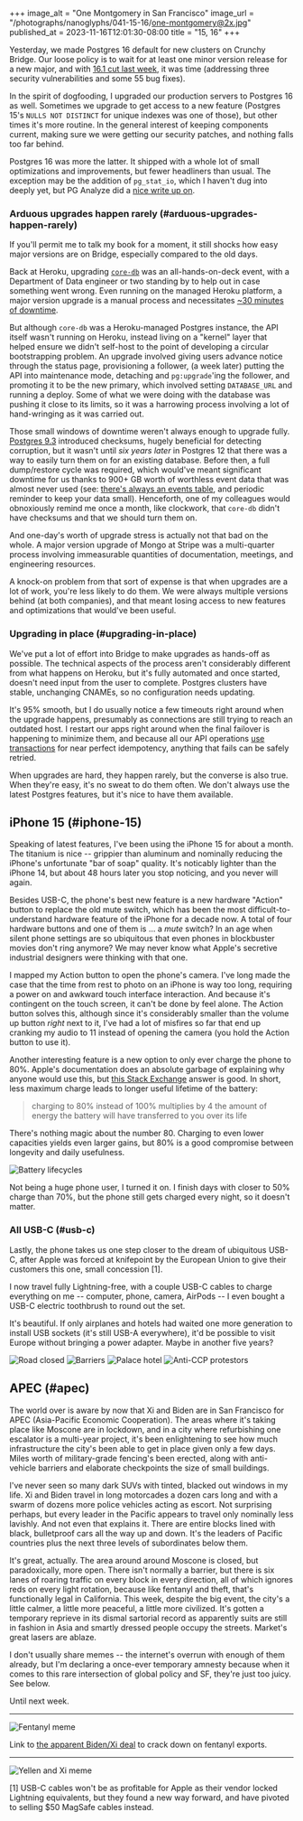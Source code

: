 +++
image_alt = "One Montgomery in San Francisco"
image_url = "/photographs/nanoglyphs/041-15-16/one-montgomery@2x.jpg"
published_at = 2023-11-16T12:01:30-08:00
title = "15, 16"
+++

Yesterday, we made Postgres 16 default for new clusters on Crunchy Bridge. Our loose policy is to wait for at least one minor version release for a new major, and with [16.1 cut last week](https://www.postgresql.org/docs/release/16.1/), it was time (addressing three security vulnerabilities and some 55 bug fixes).

In the spirit of dogfooding, I upgraded our production servers to Postgres 16 as well. Sometimes we upgrade to get access to a new feature (Postgres 15's `NULLS NOT DISTINCT` for unique indexes was one of those), but other times it's more routine. In the general interest of keeping components current, making sure we were getting our security patches, and nothing falls too far behind.

Postgres 16 was more the latter. It shipped with a whole lot of small optimizations and improvements, but fewer headliners than usual. The exception may be the addition of `pg_stat_io`, which I haven't dug into deeply yet, but PG Analyze did a [nice write up on](https://pganalyze.com/blog/pg-stat-io).

### Arduous upgrades happen rarely (#arduous-upgrades-happen-rarely)

If you'll permit me to talk my book for a moment, it still shocks how easy major versions are on Bridge, especially compared to the old days.

Back at Heroku, upgrading [`core-db`](/nanoglyphs/033-heroku) was an all-hands-on-deck event, with a Department of Data engineer or two standing by to help out in case something went wrong. Even running on the managed Heroku platform, a major version upgrade is a manual process and necessitates [~30 minutes of downtime](https://devcenter.heroku.com/articles/upgrading-heroku-postgres-databases#upgrading-with-pg-upgrade).

But although `core-db` was a Heroku-managed Postgres instance, the API itself wasn't running on Heroku, instead living on a "kernel" layer that helped ensure we didn't self-host to the point of developing a circular bootstrapping problem. An upgrade involved giving users advance notice through the status page, provisioning a follower, (a week later) putting the API into maintenance mode, detaching and `pg:upgrade`'ing the follower, and promoting it to be the new primary, which involved setting `DATABASE_URL` and running a deploy. Some of what we were doing with the database was pushing it close to its limits, so it was a harrowing process involving a lot of hand-wringing as it was carried out.

Those small windows of downtime weren't always enough to upgrade fully. [Postgres 9.3](https://www.postgresql.org/docs/release/9.3.0/) introduced checksums, hugely beneficial for detecting corruption, but it wasn't until _six years later_ in Postgres 12 that there was a way to easily turn them on for an existing database. Before then, a full dump/restore cycle was required, which would've meant significant downtime for us thanks to 900+ GB worth of worthless event data that was almost never used (see: [there's always an events table](/fragments/events), and periodic reminder to keep your data small). Henceforth, one of my colleagues would obnoxiously remind me once a month, like clockwork, that `core-db` didn't have checksums and that we should turn them on.

And one-day's worth of upgrade stress is actually not that bad on the whole. A major version upgrade of Mongo at Stripe was a multi-quarter process involving immeasurable quantities of documentation, meetings, and engineering resources.

A knock-on problem from that sort of expense is that when upgrades are a lot of work, you're less likely to do them. We were always multiple versions behind (at both companies), and that meant losing access to new features and optimizations that would've been useful.

### Upgrading in place (#upgrading-in-place)

We've put a lot of effort into Bridge to make upgrades as hands-off as possible. The technical aspects of the process aren't considerably different from what happens on Heroku, but it's fully automated and once started, doesn't need input from the user to complete. Postgres clusters have stable, unchanging CNAMEs, so no configuration needs updating.

It's 95% smooth, but I do usually notice a few timeouts right around when the upgrade happens, presumably as connections are still trying to reach an outdated host. I restart our apps right around when the final failover is happening to minimize them, and because all our API operations [use transactions](/http-transactions) for near perfect idempotency, anything that fails can be safely retried.

When upgrades are hard, they happen rarely, but the converse is also true. When they're easy, it's no sweat to do them often. We don't always use the latest Postgres features, but it's nice to have them available.

## iPhone 15 (#iphone-15)

Speaking of latest features, I've been using the iPhone 15 for about a month. The titanium is nice -- grippier than aluminum and nominally reducing the iPhone's unfortunate "bar of soap" quality. It's noticably lighter than the iPhone 14, but about 48 hours later you stop noticing, and you never will again.

Besides USB-C, the phone's best new feature is a new hardware "Action" button to replace the old mute switch, which has been the most difficult-to-understand hardware feature of the iPhone for a decade now. A total of four hardware buttons and one of them is ... a _mute_ switch? In an age when silent phone settings are so ubiquitous that even phones in blockbuster movies don't ring anymore? We may never know what Apple's secretive industrial designers were thinking with that one.

I mapped my Action button to open the phone's camera. I've long made the case that the time from rest to photo on an iPhone is way too long, requiring a power on and awkward touch interface interaction. And because it's contingent on the touch screen, it can't be done by feel alone. The Action button solves this, although since it's considerably smaller than the volume up button _right_ next to it, I've had a lot of misfires so far that end up cranking my audio to 11 instead of opening the camera (you hold the Action button to use it).

Another interesting feature is a new option to only ever charge the phone to 80%. Apple's documentation does an absolute garbage of explaining why anyone would use this, but [this Stack Exchange](https://electronics.stackexchange.com/a/623375) answer is good. In short, less maximum charge leads to longer useful lifetime of the battery:

> charging to 80% instead of 100% multiplies by 4 the amount of energy the battery will have transferred to you over its life

There's nothing magic about the number 80. Charging to even lower capacities yields even larger gains, but 80% is a good compromise between longevity and daily usefulness.

<img src="/photographs/nanoglyphs/041-15-16/battery-lifecycles@2x.jpg" alt="Battery lifecycles" class="img_constrained">

Not being a huge phone user, I turned it on. I finish days with closer to 50% charge than 70%, but the phone still gets charged every night, so it doesn't matter.

### All USB-C (#usb-c)

Lastly, the phone takes us one step closer to the dream of ubiquitous USB-C, after Apple was forced at knifepoint by the European Union to give their customers this one, small concession [1].

I now travel fully Lightning-free, with a couple USB-C cables to charge everything on me -- computer, phone, camera, AirPods -- I even bought a USB-C electric toothbrush to round out the set.

It's beautiful. If only airplanes and hotels had waited one more generation to install USB sockets (it's still USB-A everywhere), it'd be possible to visit Europe without bringing a power adapter. Maybe in another five years?

<img src="/photographs/nanoglyphs/041-15-16/road-closed@2x.jpg" alt="Road closed" class="wide" loading="lazy">

<img src="/photographs/nanoglyphs/041-15-16/barriers@2x.jpg" alt="Barriers" class="wide" loading="lazy">

<img src="/photographs/nanoglyphs/041-15-16/palace-hotel@2x.jpg" alt="Palace hotel" class="wide" loading="lazy">

<img src="/photographs/nanoglyphs/041-15-16/anti-ccp@2x.jpg" alt="Anti-CCP protestors" class="wide" loading="lazy">

## APEC (#apec)

The world over is aware by now that Xi and Biden are in San Francisco for APEC (Asia-Pacific Economic Cooperation). The areas where it's taking place like Moscone are in lockdown, and in a city where refurbishing one escalator is a multi-year project, it's been enlightening to see how much infrastructure the city's been able to get in place given only a few days. Miles worth of military-grade fencing's been erected, along with anti-vehicle barriers and elaborate checkpoints the size of small buildings.

I've never seen so many dark SUVs with tinted, blacked out windows in my life. Xi and Biden travel in long motorcades a dozen cars long and with a swarm of dozens more police vehicles acting as escort. Not surprising perhaps, but every leader in the Pacific appears to travel only nominally less lavishly. And not even that explains it. There are entire blocks lined with black, bulletproof cars all the way up and down. It's the leaders of Pacific countries plus the next three levels of subordinates below them.

It's great, actually. The area around around Moscone is closed, but paradoxically, more open. There isn't normally a barrier, but there is six lanes of roaring traffic on every block in every direction, all of which ignores reds on every light rotation, because like fentanyl and theft, that's functionally legal in California. This week, despite the big event, the city's a little calmer, a little more peaceful, a little more civilized. It's gotten a temporary reprieve in its dismal sartorial record as apparently suits are still in fashion in Asia and smartly dressed people occupy the streets. Market's great lasers are ablaze.

I don't usually share memes -- the internet's overrun with enough of them already, but I'm declaring a once-ever temporary amnesty because when it comes to this rare intersection of global policy and SF, they're just too juicy. See below.

Until next week.

---

<img src="/photographs/nanoglyphs/041-15-16/fentanyl@2x.png" alt="Fentanyl meme" class="img_constrained">

Link to [the apparent Biden/Xi deal](https://www.theguardian.com/world/2023/nov/14/biden-china-fentanyl-deal) to crack down on fentanyl exports.

---

<img src="/photographs/nanoglyphs/041-15-16/yellen-xi@2x.jpg" alt="Yellen and Xi meme" class="img_constrained">

[1] USB-C cables won't be as profitable for Apple as their vendor locked Lightning equivalents, but they found a new way forward, and have pivoted to selling $50 MagSafe cables instead.